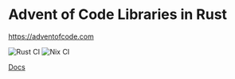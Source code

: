 # Advent of Code Libraries in Rust

https://adventofcode.com

![Rust CI](https://github.com/glennhartmann/aoclib-rs/actions/workflows/rust.yml/badge.svg?event=push) ![Nix CI](https://github.com/glennhartmann/aoclib-rs/actions/workflows/nix.yml/badge.svg?event=push)

[Docs](https://glennhartmann.github.io/aoclib-rs/aoclib_rs/index.html)
